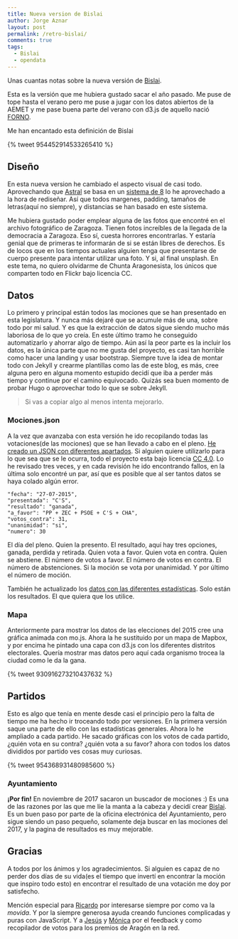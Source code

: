 ```yaml
---
title: Nueva version de Bislai
author: Jorge Aznar
layout: post
permalink: /retro-bislai/
comments: true
tags:
  - Bislai
  - opendata
---
```


Unas cuantas notas sobre la nueva versión de [Bislai](http://bislai.co).

<!--more-->

Esta es la versión que me hubiera gustado sacar el año pasado. Me puse de tope hasta el verano pero me puse a jugar con los datos abiertos de la AEMET y me pase buena parte del verano con d3.js de aquello nació [FORNO](http://jorgeatgu.com/forno/).

Me han encantado esta definición de Bislai

{% tweet 954452914533265410 %}

## Diseño

En esta nueva version he cambiado el aspecto visual de casi todo. Aprovechando que [Astral](https://github.com/jorgeatgu/astral) se basa en un [sistema de 8](https://builttoadapt.io/intro-to-the-8-point-grid-system-d2573cde8632) lo he aprovechado a la hora de rediseñar. Así que todos margenes, padding, tamaños de letras(aquí no siempre), y distancias se han basado en este sistema. 

Me hubiera gustado poder emplear alguna de las fotos que encontré en el archivo fotográfico de Zaragoza. Tienen fotos increíbles de la llegada de la democracia a Zaragoza. Eso sí, cuesta horrores encontrarlas. Y estaría genial que de primeras te informarán de si se están libres de derechos. Es de locos que en los tiempos actuales alguien tenga que presentarse de cuerpo presente para intentar utilizar una foto. Y si, al final unsplash. En este tema, no quiero olvidarme de Chunta Aragonesista, los únicos que comparten todo en Flickr bajo licencia CC.

## Datos

Lo primero y principal están todos las mociones que se han presentado en esta legislatura. Y nunca más dejaré que se acumule más de una, sobre todo por mi salud. Y es que la extracción de datos sigue siendo mucho más laboriosa de lo que yo creía. En este último tramo he conseguido automatizarlo y ahorrar algo de tiempo. Aún así la peor parte es la incluir los datos, es la única parte que no me gusta del proyecto, es casi tan horrible como hacer una landing y usar bootstrap. Siempre tuve la idea de montar todo con Jekyll y crearme plantillas como las de este blog, es más, cree alguna pero en alguna momento estupido decidí que iba a perder más tiempo y continue por el camino equivocado. Quizás sea buen momento de probar Hugo o aprovechar todo lo que se sobre Jekyll.

<blockquote>Si vas a copiar algo al menos intenta mejorarlo.</blockquote>

### Mociones.json

A la vez que avanzaba con esta versión he ido recopilando todas las votaciones(de las mociones) que se han llevado a cabo en el pleno. [He creado un JSON con diferentes apartados](https://github.com/jorgeatgu/bislai/blob/master/mociones.json). Si alguien quiere utilizarlo para lo que sea que se le ocurra, todo el proyecto esta bajo licencia [CC 4.0](https://creativecommons.org/licenses/by-sa/4.0/). Lo he revisado tres veces, y en cada revisión he ido encontrando fallos, en la última solo encontré un par, así que es posible que al ser tantos datos se haya colado algún error.

```
"fecha": "27-07-2015",
"presentada": "C'S",
"resultado": "ganada",
"a_favor": "PP + ZEC + PSOE + C'S + CHA",
"votos_contra": 31,
"unanimidad": "si",
"numero": 30
```

El día del pleno.
Quien la presento.
El resultado, aquí hay tres opciones, ganada, perdida y retirada.
Quien vota a favor.
Quien vota en contra.
Quien se abstiene.
El número de votos a favor.
El número de votos en contra.
El número de abstenciones.
Si la moción se vota por unanimidad.
Y por último el número de moción.

También he actualizado los [datos con las diferentes estadísticas](https://github.com/jorgeatgu/bislai/blob/master/datos-votaciones-2015-2016-2017.md). Solo están los resultados. El que quiera que los utilice.

### Mapa

Anteriormente para mostrar los datos de las elecciones del 2015 cree una gráfica animada con mo.js. Ahora la he sustituido por un mapa de Mapbox, y por encima he pintado una capa con d3.js con los diferentes distritos electorales. Quería mostrar mas datos pero aquí cada organismo trocea la ciudad como le da la gana.

{% tweet 930916273210437632 %}

## Partidos

Esto es algo que tenía en mente desde casi el principio pero la falta de tiempo me ha hecho ir troceando todo por versiones. En la primera versión saque una parte de ello con las estadísticas generales. Ahora lo he ampliado a cada partido. He sacado gráficas con los votos de cada partido, ¿quién vota en su contra? ¿quién vota a su favor? ahora con todos los datos divididos por partido ves cosas muy curiosas.

{% tweet 954368931480985600 %}


### Ayuntamiento

**¡Por fin!** En noviembre de 2017 sacaron un buscador de mociones :) Es una de las razones por las que me líe la manta a la cabeza y decidí crear [Bislai](http://bislai.co). Es un buen paso por parte de la oficina electrónica del Ayuntamiento, pero sigue siendo un paso pequeño, solamente deja buscar en las mociones del 2017, y la pagina de resultados es muy mejorable.

## Gracias

A todos por los ánimos y los agradecimientos. Si alguien es capaz de no perder dos días de su vida(es el tiempo que invertí en encontrar la moción que inspiro todo esto) en encontrar el resultado de una votación me doy por satisfecho.

Mención especial para [Ricardo](https://twitter.com/PallasR) por interesarse siempre por como va la *movida*. Y por la siempre generosa ayuda creando funciones complicadas y puras con JavaScript. Y a [Jesús](https://twitter.com/eckelon) y [Mónica](https://twitter.com/misstechin) por el feedback y como recopilador de votos para los premios de Aragón en la red. 
